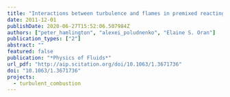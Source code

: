 ```yaml
---
title: "Interactions between turbulence and flames in premixed reacting flows"
date: 2011-12-01
publishDate: 2020-06-27T15:52:06.507984Z
authors: ["peter_hamlington", "alexei_poludnenko", "Elaine S. Oran"]
publication_types: ["2"]
abstract: ""
featured: false
publication: "*Physics of Fluids*"
url_pdf: "http://aip.scitation.org/doi/10.1063/1.3671736"
doi: "10.1063/1.3671736"
projects:
  - turbulent_combustion
---
```


